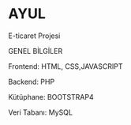 # AYUL
 E-ticaret Projesi
 
GENEL BİLGİLER

Frontend: HTML, CSS,JAVASCRIPT

Backend: PHP

Kütüphane: BOOTSTRAP4

Veri Tabanı: MySQL
